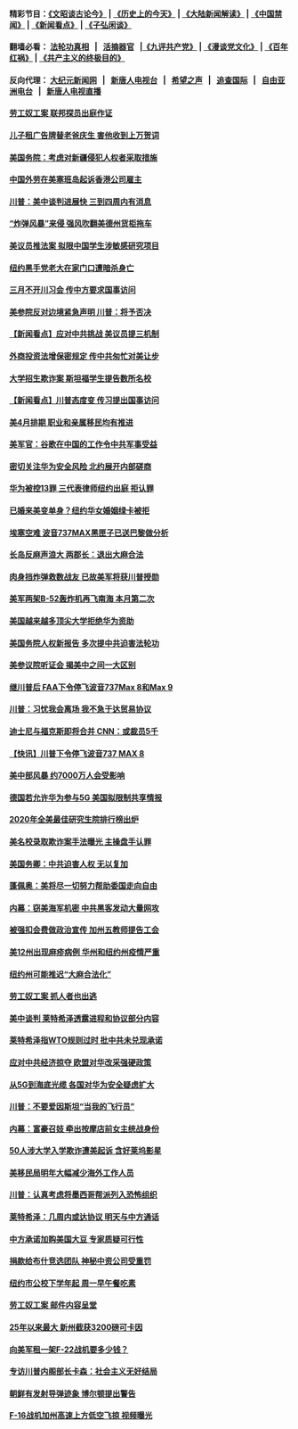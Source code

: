 #### 精彩节目：[《文昭谈古论今》](http://134.209.198.168/wenzhao) | [《历史上的今天》](http://134.209.198.168/today-in-history) | [《大陆新闻解读》](http://134.209.198.168/ntdtv-comedy) | [《中国禁闻》](http://134.209.198.168/ntdtv-news) | [《新闻看点》](http://134.209.198.168/news-insight) | [《子弘闲谈》](http://134.209.198.168/zihongxiantan/) 

 #### 翻墙必看： [法轮功真相](http://134.209.198.168:10000/videos/truth.html) &nbsp;&nbsp;|&nbsp;&nbsp; [活摘器官](http://134.209.198.168:10000/videos/res/Organs/) &nbsp;&nbsp;|[《九评共产党》](http://134.209.198.168:10000/videos/jiuping) | [《漫谈党文化》](http://134.209.198.168:10000/videos/mtdwh) | [《百年红祸》](http://134.209.198.168:10000/videos/bnhh) | [《共产主义的终极目的》](http://134.209.198.168:10000/videos/res/zjmd) 

 #### 反向代理： [大纪元新闻网](http://134.209.198.168:10080/) &nbsp;&nbsp;|&nbsp;&nbsp; [新唐人电视台](http://134.209.198.168:8000/) &nbsp;&nbsp;|&nbsp;&nbsp; [希望之声](http://134.209.198.168:8200/) &nbsp;&nbsp;|&nbsp;&nbsp; [追查国际](http://134.209.198.168:10010/) &nbsp;&nbsp;|&nbsp;&nbsp; [自由亚洲电台](http://134.209.198.168:9800/) &nbsp;&nbsp;|&nbsp;&nbsp; [新唐人电视直播](http://134.209.198.168/) 

#### [劳工奴工案 联邦探员出庭作证](../pages/nsc412/n11114999.md?t=03151236) 

#### [儿子租广告牌替老爸庆生 害他收到上万贺词](../pages/nsc412/n11114892.md?t=03151236) 

#### [美国务院：考虑对新疆侵犯人权者采取措施](../pages/nsc412/n11114644.md?t=03151236) 

#### [中国外劳在美塞班岛起诉香港公司雇主](../pages/nsc412/n11114505.md?t=03151236) 

#### [川普：美中谈判进展快 三到四周内有消息](../pages/nsc412/n11113884.md?t=03151236) 

#### [“炸弹风暴”来侵 强风吹翻美德州货柜拖车](../pages/nsc412/n11114084.md?t=03151236) 

#### [美议员推法案 拟限中国学生涉敏感研究项目](../pages/nsc412/n11113614.md?t=03151236) 

#### [纽约黑手党老大在家门口遭暗杀身亡](../pages/nsc412/n11113964.md?t=03151236) 

#### [三月不开川习会 传中方要求国事访问](../pages/nsc412/n11113391.md?t=03151236) 

#### [美参院反对边境紧急声明 川普：将予否决](../pages/nsc412/n11113947.md?t=03151236) 

#### [【新闻看点】应对中共挑战 美议员提三机制](../pages/nsc412/n11113410.md?t=03151236) 

#### [外商投资法增保密规定 传中共匆忙对美让步](../pages/nsc412/n11113882.md?t=03151236) 

#### [大学招生欺诈案 斯坦福学生提告数所名校](../pages/nsc412/n11113756.md?t=03151236) 

#### [【新闻看点】川普态度变 传习提出国事访问](../pages/nsc412/n11113351.md?t=03151236) 

#### [美4月排期 职业和亲属移民均有推进](../pages/nsc412/n11113769.md?t=03151236) 

#### [美军官：谷歌在中国的工作令中共军事受益](../pages/nsc412/n11113729.md?t=03151236) 

#### [密切关注华为安全风险 北约展开内部磋商](../pages/nsc412/n11113653.md?t=03151236) 

#### [华为被控13罪 三代表律师纽约出庭 拒认罪](../pages/nsc412/n11113444.md?t=03151236) 

#### [已婚来美变单身？纽约华女婚姻绿卡被拒](../pages/nsc412/n11112063.md?t=03151236) 

#### [埃塞空难 波音737MAX黑匣子已送巴黎做分析](../pages/nsc412/n11112958.md?t=03151236) 

#### [长岛反麻声浪大 两郡长：退出大麻合法](../pages/nsc412/n11112066.md?t=03151236) 

#### [肉身挡炸弹救数战友 已故美军将获川普授勋](../pages/nsc412/n11112587.md?t=03151236) 

#### [美军两架B-52轰炸机再飞南海 本月第二次](../pages/nsc412/n11112258.md?t=03151236) 

#### [美国越来越多顶尖大学拒绝华为资助](../pages/nsc412/n11111729.md?t=03151236) 

#### [美国务院人权新报告 多次提中共迫害法轮功](../pages/nsc412/n11111708.md?t=03151236) 

#### [美参议院听证会 揭美中之间一大区别](../pages/nsc412/n11111663.md?t=03151236) 

#### [继川普后 FAA下令停飞波音737Max 8和Max 9](../pages/nsc412/n11111489.md?t=03151236) 

#### [川普：习忧我会离场 我不急于达贸易协议](../pages/nsc412/n11111521.md?t=03151236) 

#### [迪士尼与福克斯即将合并 CNN：或裁员5千](../pages/nsc412/n11111221.md?t=03151236) 

#### [【快讯】川普下令停飞波音737 MAX 8](../pages/nsc412/n11111226.md?t=03151236) 

#### [美中部风暴 约7000万人会受影响](../pages/nsc412/n11111164.md?t=03151236) 

#### [德国若允许华为参与5G 美国拟限制共享情报](../pages/nsc412/n11111029.md?t=03151236) 

#### [2020年全美最佳研究生院排行榜出炉](../pages/nsc412/n11110786.md?t=03151236) 

#### [美名校录取欺诈案手法曝光 主操盘手认罪](../pages/nsc412/n11110772.md?t=03151236) 

#### [美国务卿：中共迫害人权 无以复加](../pages/nsc412/n11110966.md?t=03151236) 

#### [蓬佩奥：美将尽一切努力帮助委国走向自由](../pages/nsc412/n11110670.md?t=03151236) 

#### [内幕：窃美海军机密 中共黑客发动大量网攻](../pages/nsc412/n11110402.md?t=03151236) 

#### [被强扣会费做政治宣传  加州五教师提告工会](../pages/nsc412/n11110544.md?t=03151236) 

#### [美12州出现麻疹病例 华州和纽约州疫情严重](../pages/nsc412/n11110217.md?t=03151236) 

#### [纽约州可能推迟“大麻合法化”](../pages/nsc412/n11109346.md?t=03151236) 

#### [劳工奴工案 抓人者也出逃](../pages/nsc412/n11109329.md?t=03151236) 

#### [美中谈判 莱特希泽透露进程和协议部分内容](../pages/nsc412/n11109087.md?t=03151236) 

#### [莱特希泽指WTO规则过时 批中共未兑现承诺](../pages/nsc412/n11109063.md?t=03151236) 

#### [应对中共经济掠夺 欧盟对华改采强硬政策](../pages/nsc412/n11108858.md?t=03151236) 

#### [从5G到海底光缆 各国对华为安全疑虑扩大](../pages/nsc412/n11108721.md?t=03151236) 

#### [川普：不要爱因斯坦“当我的飞行员”](../pages/nsc412/n11108700.md?t=03151236) 

#### [内幕：富豪召妓 牵出按摩店前女主统战身份](../pages/nsc412/n11105502.md?t=03151236) 

#### [50人涉大学入学欺诈遭美起诉 含好莱坞影星](../pages/nsc412/n11108505.md?t=03151236) 

#### [美移民局明年大幅减少海外工作人员](../pages/nsc412/n11108390.md?t=03151236) 

#### [川普：认真考虑将墨西哥帮派列入恐怖组织](../pages/nsc412/n11108136.md?t=03151236) 

#### [莱特希泽：几周内或达协议 明天与中方通话](../pages/nsc412/n11108304.md?t=03151236) 

#### [中方承诺加购美国大豆 专家质疑可行性](../pages/nsc412/n11108049.md?t=03151236) 

#### [捐款给布什竞选团队 神秘中资公司受重罚](../pages/nsc412/n11106264.md?t=03151236) 

#### [纽约市公校下学年起   周一早午餐吃素](../pages/nsc412/n11106901.md?t=03151236) 

#### [劳工奴工案 邮件内容呈堂](../pages/nsc412/n11106872.md?t=03151236) 

#### [25年以来最大 新州截获3200磅可卡因](../pages/nsc412/n11106898.md?t=03151236) 

#### [向美军租一架F-22战机要多少钱？](../pages/nsc412/n11107177.md?t=03151236) 

#### [专访川普内阁部长卡森：社会主义无好结局](../pages/nsc412/n11106241.md?t=03151236) 

#### [朝鲜有发射导弹迹象 博尔顿提出警告](../pages/nsc412/n11106995.md?t=03151236) 

#### [F-16战机加州高速上方低空飞掠 视频曝光](../pages/nsc412/n11106752.md?t=03151236) 

